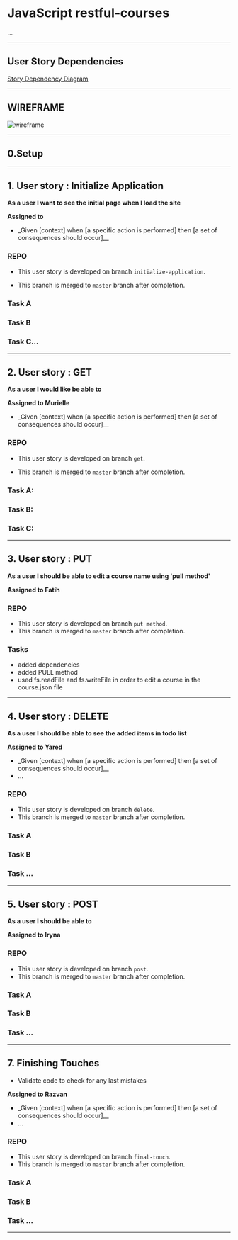# JavaScript restful-courses

...

---

## User Story Dependencies

[Story Dependency Diagram](https://excalidraw.com/)

---

## WIREFRAME

![wireframe]()

---

## 0.Setup

---

## 1. User story : Initialize Application

**As a user I want to see the initial page when I load the site**

**Assigned to**

- \_Given [context] when [a specific action is performed] then [a set of consequences should occur]\_\_

### REPO

- This user story is developed on branch `initialize-application`.

- This branch is merged to `master` branch after completion.

### Task A

### Task B

### Task C...

---

## 2. User story : GET

**As a user I would like be able to**

**Assigned to Murielle**

- \_Given [context] when [a specific action is performed] then [a set of consequences should occur]\_\_

### REPO

- This user story is developed on branch `get`.

- This branch is merged to `master` branch after completion.

### Task A:

### Task B:

### Task C:

---

## 3. User story : PUT

**As a user I should be able to edit a course name using 'pull method'**

**Assigned to Fatih**

### REPO

- This user story is developed on branch `put method`.
- This branch is merged to `master` branch after completion.

### Tasks

- added dependencies
- added PULL method
- used fs.readFile and fs.writeFile in order to edit a course in the course.json file

---

## 4. User story : DELETE

**As a user I should be able to see the added items in todo list**

**Assigned to Yared**

- \_Given [context] when [a specific action is performed] then [a set of consequences should occur]\_\_
- ...

### REPO

- This user story is developed on branch `delete`.
- This branch is merged to `master` branch after completion.

### Task A

### Task B

### Task ...

---

## 5. User story : POST

**As a user I should be able to**

**Assigned to Iryna**

### REPO

- This user story is developed on branch `post`.
- This branch is merged to `master` branch after completion.

### Task A

### Task B

### Task ...

---

## 7. Finishing Touches

- Validate code to check for any last mistakes

**Assigned to Razvan**

- \_Given [context] when [a specific action is performed] then [a set of consequences should occur]\_\_
- ...

### REPO

- This user story is developed on branch `final-touch`.
- This branch is merged to `master` branch after completion.

### Task A

### Task B

### Task ...

---
